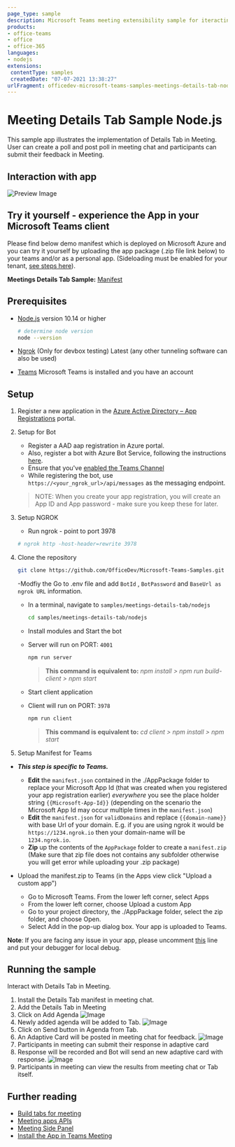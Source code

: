```yaml
---
page_type: sample
description: Microsoft Teams meeting extensibility sample for iteracting with In-meeting tabs and bots.
products:
- office-teams
- office
- office-365
languages:
- nodejs
extensions:
 contentType: samples
 createdDate: "07-07-2021 13:38:27"
urlFragment: officedev-microsoft-teams-samples-meetings-details-tab-nodejs
---
```


# Meeting Details Tab Sample Node.js 

This sample app illustrates the implementation of Details Tab in Meeting. User can create a poll and post poll in meeting chat and participants can submit their feedback in Meeting.

## Interaction with app

![Preview Image](Images/Preview.gif)

## Try it yourself - experience the App in your Microsoft Teams client
Please find below demo manifest which is deployed on Microsoft Azure and you can try it yourself by uploading the app package (.zip file link below) to your teams and/or as a personal app. (Sideloading must be enabled for your tenant, [see steps here](https://docs.microsoft.com/microsoftteams/platform/concepts/build-and-test/prepare-your-o365-tenant#enable-custom-teams-apps-and-turn-on-custom-app-uploading)).

**Meetings Details Tab Sample:** [Manifest](/samples/meetings-details-tab/csharp/demo-manifest/meetings-details-tab.zip)

## Prerequisites

- [Node.js](https://nodejs.org) version 10.14 or higher

    ```bash
    # determine node version
    node --version
    ```
      
 - [Ngrok](https://ngrok.com/download) (Only for devbox testing) Latest (any other tunneling      software       can also be used)
  
- [Teams](https://teams.microsoft.com) Microsoft Teams is installed and you have an account

## Setup
1. Register a new application in the [Azure Active Directory – App Registrations](https://go.microsoft.com/fwlink/?linkid=2083908) portal.

2. Setup for Bot
	- Register a AAD aap registration in Azure portal.
	- Also, register a bot with Azure Bot Service, following the instructions [here](https://docs.microsoft.com/azure/bot-service/bot-service-quickstart-registration?view=azure-bot-service-3.0).
	- Ensure that you've [enabled the Teams Channel](https://docs.microsoft.com/azure/bot-service/channel-connect-teams?view=azure-bot-service-4.0)
	- While registering the bot, use `https://<your_ngrok_url>/api/messages` as the messaging endpoint.

    > NOTE: When you create your app registration, you will create an App ID and App password - make sure you keep these for later.

3. Setup NGROK
      - Run ngrok - point to port 3978

   ```bash
   # ngrok http -host-header=rewrite 3978
   ```  
4. Clone the repository

    ```bash
    git clone https://github.com/OfficeDev/Microsoft-Teams-Samples.git
    ```

    -Modfiy the Go to .env file  and add ```BotId``` ,  ```BotPassword``` and ```BaseUrl as ngrok URL``` information.

    - In a terminal, navigate to `samples/meetings-details-tab/nodejs`

        ```bash
        cd samples/meetings-details-tab/nodejs
        ```

    - Install modules and Start the bot
    - Server will run on PORT:  `4001`

        ```bash
        npm run server
        ```

        > **This command is equivalent to:**
        _npm install > npm run build-client > npm start_

    - Start client application
    - Client will run on PORT:  `3978`

        ```bash
        npm run client
        ```
        
        > **This command is equivalent to:**
         _cd client > npm install > npm start_

5. Setup Manifest for Teams
- __*This step is specific to Teams.*__
    - **Edit** the `manifest.json` contained in the ./AppPackage folder to replace your Microsoft App Id (that was created when you registered your app registration earlier) *everywhere* you see the place holder string `{{Microsoft-App-Id}}` (depending on the scenario the Microsoft App Id may occur multiple times in the `manifest.json`)
    - **Edit** the `manifest.json` for `validDomains` and replace `{{domain-name}}` with base Url of your domain. E.g. if you are using ngrok it would be `https://1234.ngrok.io` then your domain-name will be `1234.ngrok.io`.
    - **Zip** up the contents of the `AppPackage` folder to create a `manifest.zip` (Make sure that zip file does not contains any subfolder otherwise you will get error while uploading your .zip package)

- Upload the manifest.zip to Teams (in the Apps view click "Upload a custom app")
   - Go to Microsoft Teams. From the lower left corner, select Apps
   - From the lower left corner, choose Upload a custom App
   - Go to your project directory, the ./AppPackage folder, select the zip folder, and choose Open.
   - Select Add in the pop-up dialog box. Your app is uploaded to Teams.

**Note**: If you are facing any issue in your app, please uncomment [this](https://github.com/OfficeDev/Microsoft-Teams-Samples/blob/main/samples/meetings-details-tab/nodejs/server/api/botController.js#L24) line and put your debugger for local debug.

## Running the sample

Interact with Details Tab in Meeting.

1. Install the Details Tab manifest in meeting chat.
2. Add the Details Tab in Meeting
3. Click on Add Agenda
![Image](Images/SetAgenda.png)
4. Newly added agenda will be added to Tab.
![Image](Images/AgendasuccessfullySet.png)
5. Click on Send button in Agenda from Tab.
6. An Adaptive Card will be posted in meeting chat for feedback.
![Image](Images/SelectPleasant.png)
7. Participants in meeting can submit their response in adaptive card
8. Response will be recorded and Bot will send an new adaptive card with response.
![Image](Images/Response.png)
9. Participants in meeting can view the results from meeting chat or Tab itself.

## Further reading

- [Build tabs for meeting](https://learn.microsoft.com/microsoftteams/platform/apps-in-teams-meetings/build-tabs-for-meeting?tabs=desktop)
- [Meeting apps APIs](https://learn.microsoft.com/microsoftteams/platform/apps-in-teams-meetings/meeting-apps-apis?tabs=dotnet)
- [Meeting Side Panel](https://learn.microsoft.com/microsoftteams/platform/sbs-meetings-sidepanel?tabs=vs)
- [Install the App in Teams Meeting](https://docs.microsoft.com/microsoftteams/platform/apps-in-teams-meetings/teams-apps-in-meetings?view=msteams-client-js-latest#meeting-lifecycle-scenarios)
